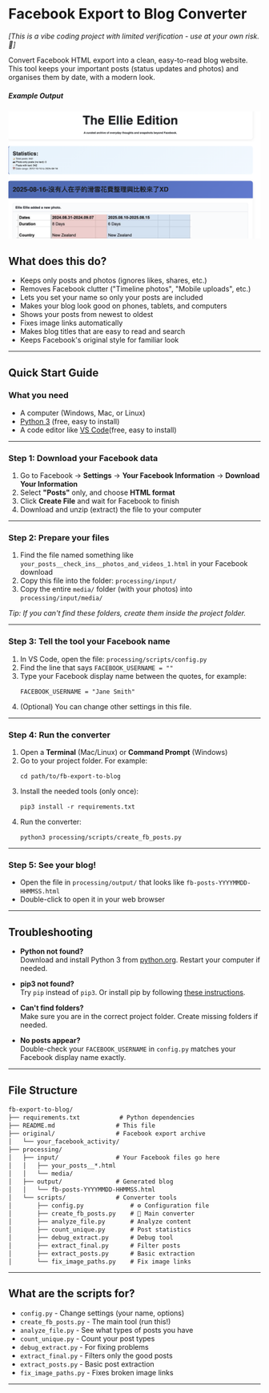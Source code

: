 # Facebook Export to Blog Converter

*[This is a vibe coding project with limited verification - use at your own risk.🤖]*

Convert Facebook HTML export into a clean, easy-to-read blog website. This tool keeps your important posts (status updates and photos) and organises them by date, with a modern look.

##### Example Output

![Example Blog Output](docs/example.png)

## What does this do?

- Keeps only posts and photos (ignores likes, shares, etc.)
- Removes Facebook clutter ("Timeline photos", "Mobile uploads", etc.)
- Lets you set your name so only your posts are included
- Makes your blog look good on phones, tablets, and computers
- Shows your posts from newest to oldest
- Fixes image links automatically
- Makes blog titles that are easy to read and search
- Keeps Facebook's original style for familiar look

---

## Quick Start Guide

### What you need

- A computer (Windows, Mac, or Linux)
- [Python 3](https://www.python.org/downloads/) (free, easy to install)
- A code editor like [VS Code](https://code.visualstudio.com/)(free, easy to install)

---

### Step 1: Download your Facebook data

1. Go to Facebook → **Settings** → **Your Facebook Information** → **Download Your Information**
2. Select **"Posts"** only, and choose **HTML format**
3. Click **Create File** and wait for Facebook to finish
4. Download and unzip (extract) the file to your computer

---

### Step 2: Prepare your files

1. Find the file named something like `your_posts__check_ins__photos_and_videos_1.html` in your Facebook download
2. Copy this file into the folder: `processing/input/`
3. Copy the entire `media/` folder (with your photos) into `processing/input/media/`

*Tip: If you can't find these folders, create them inside the project folder.*

---

### Step 3: Tell the tool your Facebook name

1. In VS Code, open the file: `processing/scripts/config.py`
2. Find the line that says `FACEBOOK_USERNAME = ""`
3. Type your Facebook display name between the quotes, for example:
   ```
   FACEBOOK_USERNAME = "Jane Smith"
   ```
4. (Optional) You can change other settings in this file.

---

### Step 4: Run the converter

1. Open a **Terminal** (Mac/Linux) or **Command Prompt** (Windows)
2. Go to your project folder. For example:
   ```
   cd path/to/fb-export-to-blog
   ```
3. Install the needed tools (only once):
   ```
   pip3 install -r requirements.txt
   ```
4. Run the converter:
   ```
   python3 processing/scripts/create_fb_posts.py
   ```

---

### Step 5: See your blog!

- Open the file in `processing/output/` that looks like `fb-posts-YYYYMMDD-HHMMSS.html`
- Double-click to open it in your web browser

---

## Troubleshooting

- **Python not found?**  
  Download and install Python 3 from [python.org](https://www.python.org/downloads/). Restart your computer if needed.

- **pip3 not found?**  
  Try `pip` instead of `pip3`. Or install pip by following [these instructions](https://pip.pypa.io/en/stable/installation/).

- **Can't find folders?**  
  Make sure you are in the correct project folder. Create missing folders if needed.

- **No posts appear?**  
  Double-check your `FACEBOOK_USERNAME` in `config.py` matches your Facebook display name exactly.

---

## File Structure

```
fb-export-to-blog/
├── requirements.txt           # Python dependencies
├── README.md                 # This file
├── original/                 # Facebook export archive
│   └── your_facebook_activity/
├── processing/
│   ├── input/                # Your Facebook files go here
│   │   ├── your_posts__*.html
│   │   └── media/
│   ├── output/               # Generated blog
│   │   └── fb-posts-YYYYMMDD-HHMMSS.html
│   └── scripts/              # Converter tools
│       ├── config.py             # ⚙️ Configuration file  
│       ├── create_fb_posts.py    # 🌟 Main converter
│       ├── analyze_file.py       # Analyze content
│       ├── count_unique.py       # Post statistics
│       ├── debug_extract.py      # Debug tool
│       ├── extract_final.py      # Filter posts
│       ├── extract_posts.py      # Basic extraction
│       └── fix_image_paths.py    # Fix image links
```

---

## What are the scripts for?
- `config.py` - Change settings (your name, options)
- `create_fb_posts.py` - The main tool (run this!)
- `analyze_file.py` - See what types of posts you have
- `count_unique.py` - Count your post types
- `debug_extract.py` - For fixing problems
- `extract_final.py` - Filters only the good posts
- `extract_posts.py` - Basic post extraction
- `fix_image_paths.py` - Fixes broken image links

---


